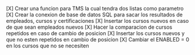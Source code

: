 [X] Crear una funcion para TMS la cual tendra dos listas como parametro
[X] Crear la conexion de base de datos SQL para sacar los resultados de empleados, cursos y certificaciones
[X] Insertar los cursos nuevos en caso de que sean empleados nuevos
[X] Hacer la comparacion de cursos repetidos en caso de cambio de posicion 
[X] Insertar los cursos nuevos y que no esten repetidos en cambio de posicion
[X] Cambiar el ENABLED = 0 en los cursos que no se necesiten